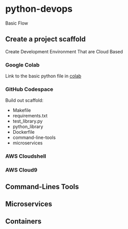 # python-devops
Basic Flow


## Create a project scaffold

Create Development Environment That are Cloud Based

### Google Colab
Link to the basic python file in [colab](https://colab.research.google.com/github/RajratanWankhade/pydevops/blob/main/basic_python.ipynb)
### GitHub Codespace
Build out scaffold:
* Makefile
* requirements.txt
* test_library.py
* python_library
* Dockerfile
* command-line-tools
* microservices
### AWS Cloudshell
### AWS Cloud9




## Command-Lines Tools


## Microservices


## Containers
